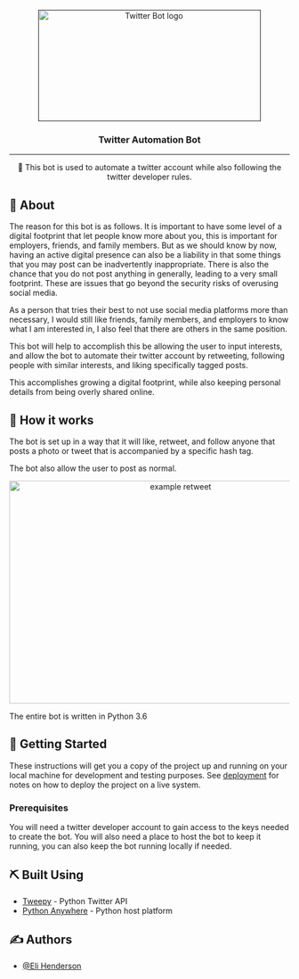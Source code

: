 <p align="center">
  <a href="" rel="noopener">
 <img width=400px height=200px src="https://assets.teenvogue.com/photos/56b4f21327a088e24b967bb6/3:2/w_531,h_354,c_limit/twitter-gifs.gif" alt="Twitter Bot logo"></a>
</p>

<h3 align="center">Twitter Automation Bot</h3>



---

<p align="center"> 🤖 This bot is used to automate a twitter account while also following the twitter developer rules.
    <br> 
</p>


## 🧐 About <a name = "about"></a>

The reason for this bot is as follows.
It is important to have some level of a digital footprint that let people know more about you, this is important for employers, friends, and family members. But as we should know by now, having an active digital presence can also be a liability in that some things that you may post can be inadvertently inappropriate. There is also the chance that you do not post anything in generally, leading to a very small footprint. These are issues that go beyond the security risks of overusing social media.

As a person that tries their best to not use social media platforms more than necessary, I would still like friends, family members, and employers to know what I am interested in, I also feel that there are others in the same position.

This bot will help to accomplish this be allowing the user to input interests, and allow the bot to automate their twitter account by retweeting, following people with similar interests, and liking specifically tagged posts.

This accomplishes growing a digital footprint, while also keeping personal details from being overly shared online.

## 💭 How it works <a name = "working"></a>

The bot is set up in a way that it will like, retweet, and follow anyone that posts a photo or tweet that is accompanied by a specific hash tag. 

The bot also allow the user to post as normal. 

<p align="center">
<img src="https://i.imgur.com/Htu1EIO.jpg" alt="example retweet" width=600px height=400px>
</p>

The entire bot is written in Python 3.6


## 🏁 Getting Started <a name = "getting_started"></a>

These instructions will get you a copy of the project up and running on your local machine for development and testing purposes. See [deployment](#deployment) for notes on how to deploy the project on a live system.

### Prerequisites

You will need a twitter developer account to gain access to the keys needed to create the bot. You will also need a place to host the bot to keep it running, you can also keep the bot running locally if needed. 
## ⛏️ Built Using <a name = "built_using"></a>

- [Tweepy](https://www.tweepy.org/) - Python Twitter API
- [Python Anywhere](https://www.pythonanywhere.com/) - Python host platform

## ✍️ Authors <a name = "authors"></a>

- [@Eli Henderson](https://github.com/Eli-BH) 

